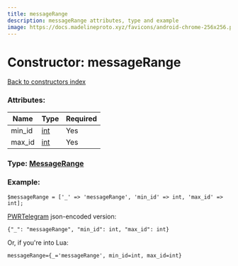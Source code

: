 ```yaml
---
title: messageRange
description: messageRange attributes, type and example
image: https://docs.madelineproto.xyz/favicons/android-chrome-256x256.png
---
```

# Constructor: messageRange  
[Back to constructors index](index.md)



### Attributes:

| Name     |    Type       | Required |
|----------|---------------|----------|
|min\_id|[int](../types/int.md) | Yes|
|max\_id|[int](../types/int.md) | Yes|



### Type: [MessageRange](../types/MessageRange.md)


### Example:

```
$messageRange = ['_' => 'messageRange', 'min_id' => int, 'max_id' => int];
```  

[PWRTelegram](https://pwrtelegram.xyz) json-encoded version:

```
{"_": "messageRange", "min_id": int, "max_id": int}
```


Or, if you're into Lua:  


```
messageRange={_='messageRange', min_id=int, max_id=int}

```



